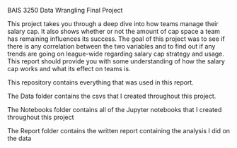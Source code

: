 BAIS 3250 Data Wrangling Final Project

This project takes you through a deep dive into how teams manage their salary cap. It also shows whether or not the amount of cap space a team has remaining influences its success. The goal of this project was to see if there is any correlation between the two variables and to find out if any trends are going on league-wide regarding salary cap strategy and usage. This report should provide you with some understanding of how the salary cap works and what its effect on teams is.

This repository contains everything that was used in this report.

The Data folder contains the csvs that I created throughout this project.

The Notebooks folder contains all of the Jupyter notebooks that I created throughout this project

The Report folder contains the written report containing the analysis I did on the data
